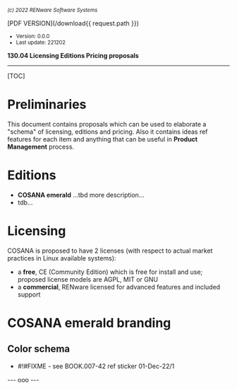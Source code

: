 <small>*(c) 2022 RENware Software Systems*</small>

[PDF VERSION](/download{{ request.path }})

<small>

* Version: 0.0.0
* Last update: 221202
</small>

**130.04 Licensing Editions Pricing proposals**

***

[TOC]

# Preliminaries

This document contains proposals which can be used to elaborate a "schema" of licensing, editions and pricing. Also it contains ideas ref features for each item and anything that can be useful in **Product Management** process.


# Editions

* ****COSANA emerald**** ...tbd more description...
* tdb...



# Licensing

COSANA is proposed to have 2 licenses (with respect to actual market practices in Linux available systems):

* a **free**, CE (Community Edition) which is free for install and use; proposed license models are AGPL, MIT or GNU
* a **commercial**, RENware licensed for advanced features and included support







# COSANA emerald branding

## Color schema

* #!#FIXME - see BOOK.007-42 ref sticker 01-Dec-22/1






--- ooo ---
